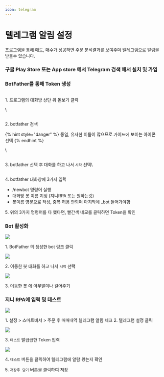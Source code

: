 ```yaml
---
icon: telegram
---
```


# 텔레그램 알림 설정

프로그램을 통해 매도, 매수가 성공하면 주문 분석결과를 보여주며 텔레그램으로 알림을 받을수 있습니다.

### 구글 Play Store 또는 App store 에서 Telegram 검색 해서 설치 및 가입

### BotFather를 통해 Token 생성

<figure><img src="../.gitbook/assets/telegram/output/botfather_0.png" alt=""><figcaption></figcaption></figure>

1\. 프로그램의 대화방 상단 위 돋보기 클릭

\


<figure><img src="../.gitbook/assets/telegram/output/botfather_1.png" alt=""><figcaption></figcaption></figure>

2\. botfather 검색

{% hint style="danger" %}
동일, 유사한 이름이 많으므로 가이드에 보이는 아이콘 선택
{% endhint %}

\


<figure><img src="../.gitbook/assets/telegram/output/botfather_2.png" alt=""><figcaption></figcaption></figure>

3\. botfather 선택 후 대화를 하고 나서 `시작` 선택\




<figure><img src="../.gitbook/assets/telegram/output/botfather_3.png" alt=""><figcaption></figcaption></figure>

4\. botfather 대화창에 3가지 입력

* /newbot 명령어 실행
* 대화방 봇 이름 지정 (지니RPA 또는 원하는것)
* 봇이름 영문으로 작성, 중복 허용 안되며 마지막에 \_bot 들어가야함

5\. 위의 3가지 명령어를 다 했다면, 빨간색 네모를 클릭하면 Token을 확인





### Bot 활성화

![](../.gitbook/assets/telegram/output/botfather_4.png)

1\. BotFather 의 생성한 bot 링크 클릭



![](../.gitbook/assets/telegram/output/botfather_5.png)

2\. 이동한 봇 대화를 하고 나서 `시작` 선택

![](../.gitbook/assets/telegram/output/botfather_6.png)

3\. 이동한 봇 에 아무말이나 걸어주기





### 지니 RPA에 입력 및 테스트

![](../.gitbook/assets/telegram/output/genie_telegram_1.png)

1\. 설정 > 스마트비서 > 주문 후 매매내역 텔레그램 알림 체크 2. 텔레그램 설정 클릭

![](../.gitbook/assets/telegram/output/genie_telegram_2.png)

3\. `테스트` 발급급한 Token 입력

![](../.gitbook/assets/telegram/output/telegram_test.png)

4\. `테스트` 버튼을 클릭하여 텔레그램에 알람 왔는지 확인

5\. `저장후 닫기` 버튼을 클릭하여 저장

